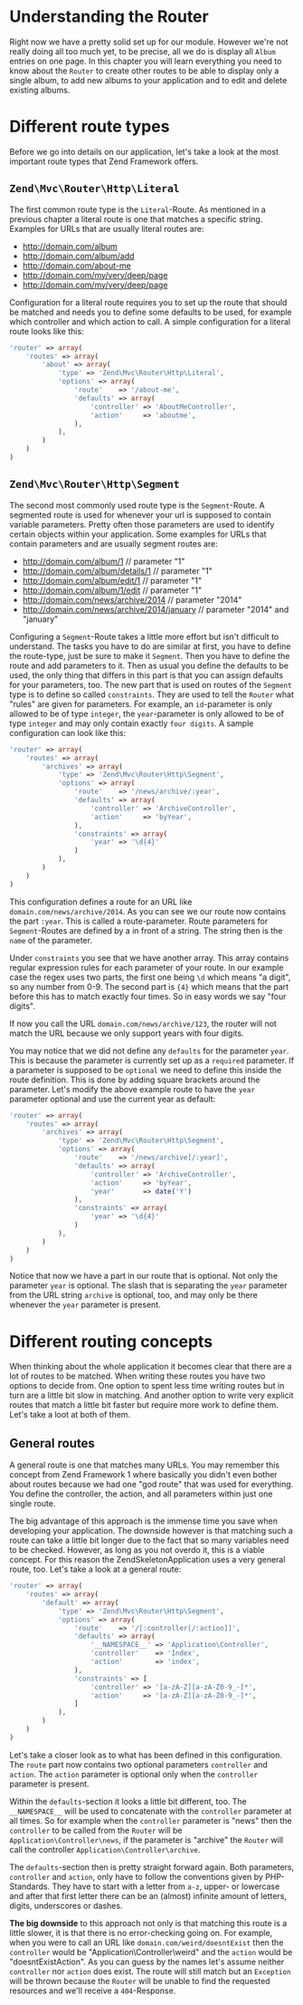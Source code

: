 Understanding the Router
========================

Right now we have a pretty solid set up for our module. However we're not really doing all too much yet, to be
precise, all we do is display all `Album` entries on one page. In this chapter you will learn everything you need
to know about the `Router` to create other routes to be able to display only a single album, to add new albums
to your application and to edit and delete existing albums.


Different route types
=====================

Before we go into details on our application, let's take a look at the most important route types that Zend
Framework offers.

**`Zend\Mvc\Router\Http\Literal`**
----------------------------------

The first common route type is the `Literal`-Route. As mentioned in a previous chapter a literal route is one that
matches a specific string. Examples for URLs that are usually literal routes are:

- http://domain.com/album
- http://domain.com/album/add
- http://domain.com/about-me
- http://domain.com/my/very/deep/page
- http://domain.com/my/very/deep/page

Configuration for a literal route requires you to set up the route that should be matched and needs you to define
some defaults to be used, for example which controller and which action to call. A simple configuration for a
literal route looks like this:

```php
'router' => array(
    'routes' => array(
        'about' => array(
            'type' => 'Zend\Mvc\Router\Http\Literal',
            'options' => array(
                'route'    => '/about-me',
                'defaults' => array(
                    'controller' => 'AboutMeController',
                    'action'     => 'aboutme',
                ),
            ),
        )
    )
)
```

**`Zend\Mvc\Router\Http\Segment`**
----------------------------------

The second most commonly used route type is the `Segment`-Route. A segmented route is used for whenever your url
is supposed to contain variable parameters. Pretty often those parameters are used to identify certain objects
within your application. Some examples for URLs that contain parameters and are usually segment routes are:

- http://domain.com/album/1                     // parameter "1"
- http://domain.com/album/details/1             // parameter "1"
- http://domain.com/album/edit/1                // parameter "1"
- http://domain.com/album/1/edit                // parameter "1"
- http://domain.com/news/archive/2014           // parameter "2014"
- http://domain.com/news/archive/2014/january   // parameter "2014" and "january"

Configuring a `Segment`-Route takes a little more effort but isn't difficult to understand. The tasks you have to
do are similar at first, you have to define the route-type, just be sure to make it `Segment`. Then you have to
define the route and add parameters to it. Then as usual you define the defaults to be used, the only thing that
differs in this part is that you can assign defaults for your parameters, too. The new part that is used on routes
of the `Segment` type is to define so called `constraints`. They are used to tell the `Router` what "rules" are
given for parameters. For example, an `id`-parameter is only allowed to be of type `integer`, the `year`-parameter
is only allowed to be of type `integer` and may only contain exactly `four digits`. A sample configuration can
look like this:

```php
'router' => array(
    'routes' => array(
        'archives' => array(
            'type' => 'Zend\Mvc\Router\Http\Segment',
            'options' => array(
                'route'    => '/news/archive/:year',
                'defaults' => array(
                    'controller' => 'ArchiveController',
                    'action'     => 'byYear',
                ),
                'constraints' => array(
                    'year' => '\d{4}'
                )
            ),
        )
    )
)
```

This configuration defines a route for an URL like `domain.com/news/archive/2014`. As you can see we our route now
contains the part `:year`. This is called a route-parameter. Route parameters for `Segment`-Routes are defined by a
in front of a string. The string then is the `name` of the parameter.

Under `constraints` you see that we have another array. This array contains regular expression rules for each
parameter of your route. In our example case the regex uses two parts, the first one being `\d` which means "a
digit", so any number from 0-9. The second part is `{4}` which means that the part before this has to match exactly
four times. So in easy words we say "four digits".

If now you call the URL `domain.com/news/archive/123`, the router will not match the URL because we only support
years with four digits.

You may notice that we did not define any `defaults` for the parameter `year`. This is because the parameter is
currently set up as a `required` parameter. If a parameter is supposed to be `optional` we need to define this
inside the route definition. This is done by adding square brackets around the parameter. Let's modify the above
example route to have the `year` parameter optional and use the current year as default:

```php
'router' => array(
    'routes' => array(
        'archives' => array(
            'type' => 'Zend\Mvc\Router\Http\Segment',
            'options' => array(
                'route'    => '/news/archive[/:year]',
                'defaults' => array(
                    'controller' => 'ArchiveController',
                    'action'     => 'byYear',
                    'year'       => date('Y')
                ),
                'constraints' => array(
                    'year' => '\d{4}'
                )
            ),
        )
    )
)
```

Notice that now we have a part in our route that is optional. Not only the parameter `year` is optional. The slash
that is separating the `year` parameter from the URL string `archive` is optional, too, and may only be there
whenever the `year` parameter is present.


Different routing concepts
==========================

When thinking about the whole application it becomes clear that there are a lot of routes to be matched. When
writing these routes you have two options to decide from. One option to spent less time writing routes but in turn
are a little bit slow in matching. And another option to write very explicit routes that match a little bit faster
but require more work to define them. Let's take a loot at both of them.

General routes
--------------

A general route is one that matches many URLs. You may remember this concept from Zend Framework 1 where basically
you didn't even bother about routes because we had one "god route" that was used for everything. You define the
controller, the action, and all parameters within just one single route.

The big advantage of this approach is the immense time you save when developing your application. The downside
however is that matching such a route can take a little bit longer due to the fact that so many variables need to
be checked. However, as long as you not overdo it, this is a viable concept. For this reason the
ZendSkeletonApplication uses a very general route, too. Let's take a look at a general route:

```php
'router' => array(
    'routes' => array(
        'default' => array(
            'type' => 'Zend\Mvc\Router\Http\Segment',
            'options' => array(
                'route'    => '/[:controller[/:action]]',
                'defaults' => array(
                    '__NAMESPACE__' => 'Application\Controller',
                    'controller'    => 'Index',
                    'action'        => 'index',
                ),
                'constraints' => [
                    'controller' => '[a-zA-Z][a-zA-Z0-9_-]*',
                    'action'     => '[a-zA-Z][a-zA-Z0-9_-]*',
                ]
            ),
        )
    )
)
```

Let's take a closer look as to what has been defined in this configuration. The `route` part now contains two
optional parameters `controller` and `action`. The `action` parameter is optional only when the `controller`
parameter is present.

Within the `defaults`-section it looks a little bit different, too. The `__NAMESPACE__` will be used to concatenate
with the `controller` parameter at all times. So for example when the `controller` parameter is "news" then the
`controller` to be called from the `Router` will be `Application\Controller\news`, if the parameter is "archive"
the `Router` will call the controller `Application\Controller\archive`.

The `defaults`-section then is pretty straight forward again. Both parameters, `controller` and `action`, only
have to follow the conventions given by PHP-Standards. They have to start with a letter from `a-z`, upper- or
lowercase and after that first letter there can be an (almost) infinite amount of letters, digits, underscores or
dashes.

**The big downside** to this approach not only is that matching this route is a little slower, it is that there
is no error-checking going on. For example, when you were to call an URL like `domain.com/weird/doesntExist` then
the `controller` would be "Application\Controller\weird" and the `action` would be "doesntExistAction". As you can
guess by the names let's assume neither `controller` nor `action` does exist. The route will still match but an
`Exception` will be thrown because the `Router` will be unable to find the requested resources and we'll receive
a `404`-Response.